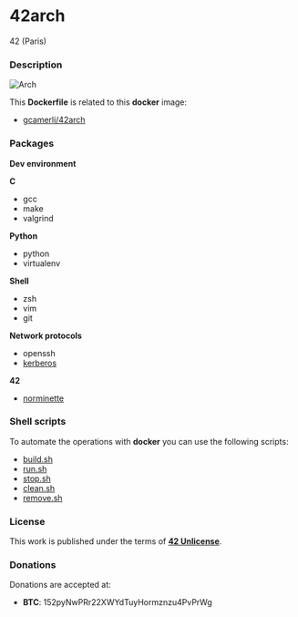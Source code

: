 # **42arch**

42 (Paris)

### **Description**

![Arch](img/42arch.png)

This **Dockerfile** is related to this **docker** image:

+ [gcamerli/42arch](https://hub.docker.com/r/gcamerli/42arch/)

### **Packages**

**Dev environment**

**C**

+ gcc
+ make
+ valgrind

**Python**

+ python
+ virtualenv

**Shell**

+ zsh
+ vim
+ git

**Network protocols**

+ openssh
+ [kerberos](https://github.com/gcamerli/42krb)

**42**

+ [norminette](https://github.com/gcamerli/42norme)

### **Shell scripts**

To automate the operations with **docker** you can use the following scripts:

+ [build.sh](script/build.sh)
+ [run.sh](script/run.sh)
+ [stop.sh](script/stop.sh)
+ [clean.sh](script/clean.sh)
+ [remove.sh](script/remove.sh)

### **License**

This work is published under the terms of **[42 Unlicense](https://github.com/gcamerli/42unlicense)**.

### **Donations**

Donations are accepted at:

+ **BTC**: 152pyNwPRr22XWYdTuyHormznzu4PvPrWg
